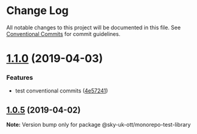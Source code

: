 # Change Log

All notable changes to this project will be documented in this file.
See [Conventional Commits](https://conventionalcommits.org) for commit guidelines.

# [1.1.0](https://github.com/adamnoakes/monorepo-test/compare/@sky-uk-ott/monorepo-test-library@1.0.5...@sky-uk-ott/monorepo-test-library@1.1.0) (2019-04-03)


### Features

* test conventional commits ([4e57241](https://github.com/adamnoakes/monorepo-test/commit/4e57241))





## [1.0.5](https://github.com/adamnoakes/monorepo-test/compare/@sky-uk-ott/monorepo-test-library@1.0.4...@sky-uk-ott/monorepo-test-library@1.0.5) (2019-04-02)

**Note:** Version bump only for package @sky-uk-ott/monorepo-test-library
